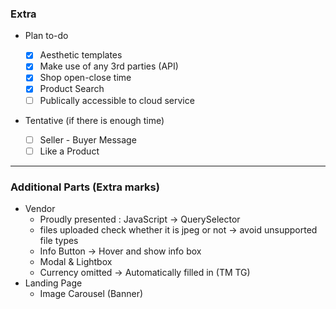 ### Extra

* Plan to-do

  - [X] Aesthetic templates
  - [X] Make use of any 3rd parties (API)
  - [X] Shop open-close time
  - [X] Product Search
  - [ ] Publically accessible to cloud service
* Tentative (if there is enough time)

  - [ ] Seller - Buyer Message
  - [ ] Like a Product

---

### Additional Parts (Extra marks)

* Vendor
  * Proudly presented : JavaScript -> QuerySelector
  * files uploaded check whether it is jpeg or not -> avoid unsupported file types
  * Info Button -> Hover and show info box
  * Modal & Lightbox
  * Currency omitted -> Automatically filled in (TM TG)
* Landing Page
  * Image Carousel (Banner)
